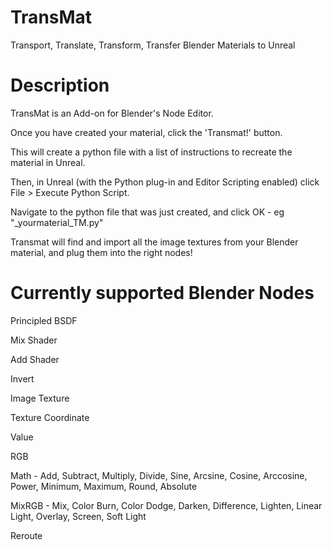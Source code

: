 # TransMat
Transport, Translate, Transform, Transfer Blender Materials to Unreal

# Description

TransMat is an Add-on for Blender's Node Editor.

Once you have created your material, click the 'Transmat!' button.

This will create a python file with a list of instructions to recreate the material in Unreal.

Then, in Unreal (with the Python plug-in and Editor Scripting enabled) click File > Execute Python Script.

Navigate to the python file that was just created, and click OK - eg "_yourmaterial_TM.py"

Transmat will find and import all the image textures from your Blender material, and plug them into the right nodes!

# Currently supported Blender Nodes

Principled BSDF

Mix Shader

Add Shader

Invert

Image Texture

Texture Coordinate

Value

RGB

Math - Add, Subtract, Multiply, Divide, Sine, Arcsine, Cosine, Arccosine, Power, Minimum, Maximum, Round, Absolute

MixRGB - Mix, Color Burn, Color Dodge, Darken, Difference, Lighten, Linear Light, Overlay, Screen, Soft Light

Reroute

